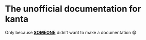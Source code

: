 # The unofficial documentation for kanta

Only because **[SOMEONE](https://github.com/jr-ok)** didn't want to make a documentation 😁
